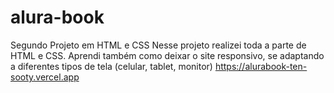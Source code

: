 # alura-book
Segundo Projeto em HTML e CSS
Nesse projeto realizei toda a parte de HTML e CSS. 
Aprendi também como deixar o site responsivo, se adaptando a diferentes tipos de tela (celular, tablet, monitor)
https://alurabook-ten-sooty.vercel.app
